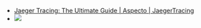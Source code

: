 - [Jaeger Tracing: The Ultimate Guide |  Aspecto | JaegerTracing](https://medium.com/jaegertracing/jaeger-tracing-a-friendly-guide-for-beginners-7b53a4a568ca)
- ![](https://miro.medium.com/v2/resize:fit:1400/0*xIdm2tN5PkOTJHy-)
